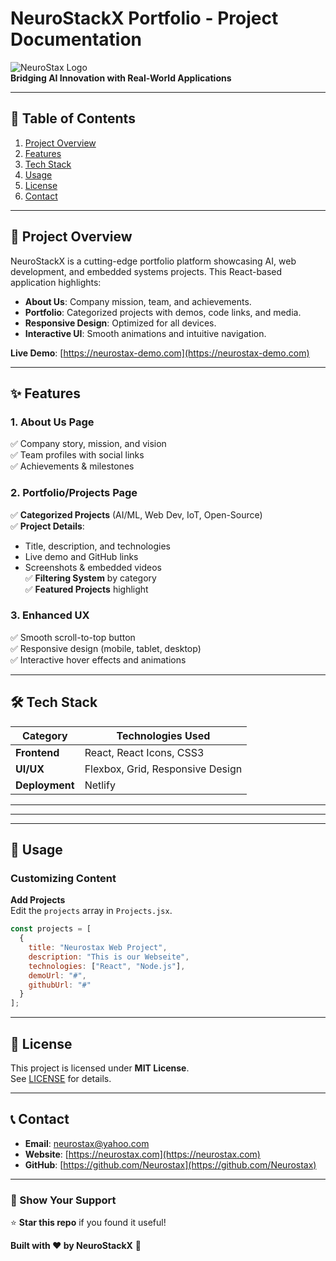 # **NeuroStackX Portfolio - Project Documentation**  

![NeuroStax Logo](Neurostax\src\assets\Copy_of_INNOVATING_INTELLIGENCE.jpg)  
**Bridging AI Innovation with Real-World Applications**  

---

## **📌 Table of Contents**  
1. [Project Overview](#-project-overview)  
2. [Features](#-features)  
3. [Tech Stack](#-tech-stack)    
4. [Usage](#-usage)  
5. [License](#-license)  
6. [Contact](#-contact)  

---

## **🚀 Project Overview**  
NeuroStackX is a cutting-edge portfolio platform showcasing AI, web development, and embedded systems projects. This React-based application highlights:  
- **About Us**: Company mission, team, and achievements.  
- **Portfolio**: Categorized projects with demos, code links, and media.  
- **Responsive Design**: Optimized for all devices.  
- **Interactive UI**: Smooth animations and intuitive navigation.  

**Live Demo**: [https://neurostax-demo.com](https://neurostax-demo.com)  

---

## **✨ Features**  

### **1. About Us Page**  
✅ Company story, mission, and vision  
✅ Team profiles with social links  
✅ Achievements & milestones  

### **2. Portfolio/Projects Page**  
✅ **Categorized Projects** (AI/ML, Web Dev, IoT, Open-Source)  
✅ **Project Details**:  
   - Title, description, and technologies  
   - Live demo and GitHub links  
   - Screenshots & embedded videos  
✅ **Filtering System** by category  
✅ **Featured Projects** highlight  

### **3. Enhanced UX**  
✅ Smooth scroll-to-top button  
✅ Responsive design (mobile, tablet, desktop)  
✅ Interactive hover effects and animations  

---

## **🛠 Tech Stack**  

| Category       | Technologies Used |  
|----------------|-------------------|  
| **Frontend**   | React, React Icons, CSS3 |  
| **UI/UX**      | Flexbox, Grid, Responsive Design |  
| **Deployment** | Netlify |  

---
---

---

## **🎨 Usage**  

### **Customizing Content**  
**Add Projects**  
   Edit the `projects` array in `Projects.jsx`.  
   ```jsx
   const projects = [
     {
       title: "Neurostax Web Project",
       description: "This is our Webseite",
       technologies: ["React", "Node.js"],
       demoUrl: "#",
       githubUrl: "#"
     }
   ];
   ```

---


## **📜 License**  
This project is licensed under **MIT License**.  
See [LICENSE](LICENSE) for details.  

---

## **📞 Contact**  
- **Email**: neurostax@yahoo.com 
- **Website**: [https://neurostax.com](https://neurostax.com)  
- **GitHub**: [https://github.com/Neurostax](https://github.com/Neurostax)  

---

### **🌟 Show Your Support**  
⭐ **Star this repo** if you found it useful!  

**Built with ❤️ by NeuroStackX** 🚀